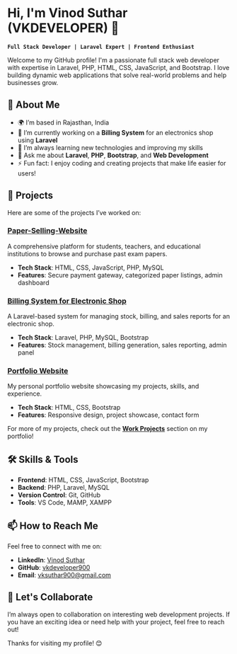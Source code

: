 # Hi, I'm Vinod Suthar (VKDEVELOPER) 👋

**`Full Stack Developer | Laravel Expert | Frontend Enthusiast`**

Welcome to my GitHub profile! I'm a passionate full stack web developer with expertise in Laravel, PHP, HTML, CSS, JavaScript, and Bootstrap. I love building dynamic web applications that solve real-world problems and help businesses grow.

## 🚀 About Me

- 🌍 I’m based in Rajasthan, India
- 🔭 I’m currently working on a **Billing System** for an electronics shop using **Laravel**
- 🌱 I’m always learning new technologies and improving my skills
- 💬 Ask me about **Laravel**, **PHP**, **Bootstrap**, and **Web Development**
- ⚡ Fun fact: I enjoy coding and creating projects that make life easier for users!

## 💼 Projects

Here are some of the projects I’ve worked on:

### [Paper-Selling-Website](https://vkdeveloper900.github.io/Paper-Selling-Website/)
A comprehensive platform for students, teachers, and educational institutions to browse and purchase past exam papers.
- **Tech Stack**: HTML, CSS, JavaScript, PHP, MySQL
- **Features**: Secure payment gateway, categorized paper listings, admin dashboard

### [Billing System for Electronic Shop](https://www.linkedin.com/posts/vinod-suthar-30b8a1298_laravel-webdevelopment-billingsystem-activity-7239162747500855296-PZCn)
A Laravel-based system for managing stock, billing, and sales reports for an electronic shop.
- **Tech Stack**: Laravel, PHP, MySQL, Bootstrap
- **Features**: Stock management, billing generation, sales reporting, admin panel

### [Portfolio Website](https://vkdeveloper900.github.io/Portfolio/)
My personal portfolio website showcasing my projects, skills, and experience.
- **Tech Stack**: HTML, CSS, Bootstrap
- **Features**: Responsive design, project showcase, contact form

For more of my projects, check out the **[Work Projects](https://vkdeveloper900.github.io/Portfolio/work.html)** section on my portfolio!

## 🛠️ Skills & Tools

- **Frontend**: HTML, CSS, JavaScript, Bootstrap
- **Backend**: PHP, Laravel, MySQL
- **Version Control**: Git, GitHub
- **Tools**: VS Code, MAMP, XAMPP

## 📫 How to Reach Me

Feel free to connect with me on:

- **LinkedIn**: [Vinod Suthar](https://www.linkedin.com/in/vinod-suthar-30b8a1298/)
- **GitHub**: [vkdeveloper900](https://github.com/vkdeveloper900)
- **Email**: vksuthar900@gmail.com

## 🌟 Let's Collaborate

I’m always open to collaboration on interesting web development projects. If you have an exciting idea or need help with your project, feel free to reach out!

Thanks for visiting my profile! 😊
